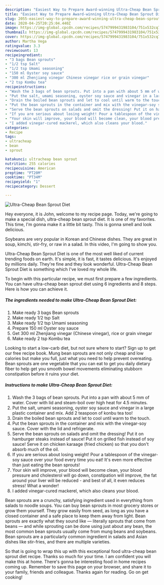 ```yaml
---
description: "Easiest Way to Prepare Award-winning Ultra-Cheap Bean Sprout Diet"
title: "Easiest Way to Prepare Award-winning Ultra-Cheap Bean Sprout Diet"
slug: 2055-easiest-way-to-prepare-award-winning-ultra-cheap-bean-sprout-diet
date: 2020-04-25T20:25:04.440Z
image: https://img-global.cpcdn.com/recipes/5747999431983104/751x532cq70/ultra-cheap-bean-sprout-diet-recipe-main-photo.jpg
thumbnail: https://img-global.cpcdn.com/recipes/5747999431983104/751x532cq70/ultra-cheap-bean-sprout-diet-recipe-main-photo.jpg
cover: https://img-global.cpcdn.com/recipes/5747999431983104/751x532cq70/ultra-cheap-bean-sprout-diet-recipe-main-photo.jpg
author: Martha Vega
ratingvalue: 3.3
reviewcount: 13
recipeingredient:
- "3 bags Bean sprouts"
- "1/2 tsp Salt"
- "1/2 tsp Umami seasoning"
- "150 ml Oyster soy sauce"
- "300 ml Zhenjiang vinegar Chinese vinegar rice or grain vinegar"
- "2 tsp Kombu tea"
recipeinstructions:
- "Wash the 3 bags of bean sprouts. Put into a pan with about 5 mm of water. Cover with lid and steam-boil over high heat for 4.5 minutes."
- "Put the salt, umami seasoning, oyster soy sauce and vinegar in a large plastic container and mix. Add 2 teaspoon of konbu tea too!"
- "Drain the boiled bean sprouts and let to cool until warm to the touch."
- "Put the bean sprouts in the container and mix with the vinegar-soy sauce. Cover with the lid and refrigerate."
- "Serve the bean sprouts on salads and omit the dressing! Put it on hamburger steaks instead of sauce! Put it on grilled fish instead of soy sauce! Serve it on chicken karaage (fried chicken) so that you don&#39;t absorb much of the oil."
- "If you are serious about losing weight! Pour a tablespoon of the vinegar-soy sauce over your food every time you eat! It&#39;s even more effective than just eating the bean sprouts!"
- "Your skin will improve, your blood will become clean, your blood pressure and cholesterol will go down, constipation will improve, the fat around your liver will be reduced - and best of all, it even reduces stress! What a wonder!"
- "I added vinegar-cured mackerel, which also cleans your blood."
categories:
- Recipe
tags:
- ultracheap
- bean
- sprout

katakunci: ultracheap bean sprout 
nutrition: 255 calories
recipecuisine: American
preptime: "PT20M"
cooktime: "PT34M"
recipeyield: "1"
recipecategory: Dessert

---
```



![Ultra-Cheap Bean Sprout Diet](https://img-global.cpcdn.com/recipes/5747999431983104/751x532cq70/ultra-cheap-bean-sprout-diet-recipe-main-photo.jpg)

Hey everyone, it is John, welcome to my recipe page. Today, we're going to make a special dish, ultra-cheap bean sprout diet. It is one of my favorites. This time, I'm gonna make it a little bit tasty. This is gonna smell and look delicious.

Soybeans are very popular in Korean and Chinese dishes. They are great in soup, kimchi, stir-fry, or raw in a salad. In this video, I&#39;m going to show you.

Ultra-Cheap Bean Sprout Diet is one of the most well liked of current trending foods on earth. It's simple, it is fast, it tastes delicious. It's enjoyed by millions daily. They're fine and they look wonderful. Ultra-Cheap Bean Sprout Diet is something which I've loved my whole life.


To begin with this particular recipe, we must first prepare a few ingredients. You can have ultra-cheap bean sprout diet using 6 ingredients and 8 steps. Here is how you can achieve it.

<!--inarticleads1-->

##### The ingredients needed to make Ultra-Cheap Bean Sprout Diet:

1. Make ready 3 bags Bean sprouts
1. Make ready 1/2 tsp Salt
1. Make ready 1/2 tsp Umami seasoning
1. Prepare 150 ml Oyster soy sauce
1. Get 300 ml Zhenjiang vinegar (Chinese vinegar), rice or grain vinegar
1. Make ready 2 tsp Kombu tea


Looking to start a low-carb diet, but not sure where to start? Sign up to get our free recipe book. Mung bean sprouts are not only cheap and low calories but make you full, just what you need to help prevent overeating. Bean sprouts are one vegetable that you can eat to get you daily dietary fiber to help get you smooth bowel movements eliminating stubborn constipation before it ruins your diet. 

<!--inarticleads2-->

##### Instructions to make Ultra-Cheap Bean Sprout Diet:

1. Wash the 3 bags of bean sprouts. Put into a pan with about 5 mm of water. Cover with lid and steam-boil over high heat for 4.5 minutes.
1. Put the salt, umami seasoning, oyster soy sauce and vinegar in a large plastic container and mix. Add 2 teaspoon of konbu tea too!
1. Drain the boiled bean sprouts and let to cool until warm to the touch.
1. Put the bean sprouts in the container and mix with the vinegar-soy sauce. Cover with the lid and refrigerate.
1. Serve the bean sprouts on salads and omit the dressing! Put it on hamburger steaks instead of sauce! Put it on grilled fish instead of soy sauce! Serve it on chicken karaage (fried chicken) so that you don&#39;t absorb much of the oil.
1. If you are serious about losing weight! Pour a tablespoon of the vinegar-soy sauce over your food every time you eat! It&#39;s even more effective than just eating the bean sprouts!
1. Your skin will improve, your blood will become clean, your blood pressure and cholesterol will go down, constipation will improve, the fat around your liver will be reduced - and best of all, it even reduces stress! What a wonder!
1. I added vinegar-cured mackerel, which also cleans your blood.


Bean sprouts are a crunchy, satisfying ingredient used in everything from salads to noodle soups. You can buy bean sprouts in most grocery stores or grow them yourself. They grow easily from seed, as long as you have a closed container and a safe place to keep them away from light. Bean sprouts are exactly what they sound like — literally sprouts that come from beans — and while sprouting can be done using just about any bean, the most common bean sprouts usually come from mung beans and soybeans. Bean sprouts are a particularly common ingredient in salads and Asian dishes like stir-fries, and there are multiple varieties. 

So that is going to wrap this up with this exceptional food ultra-cheap bean sprout diet recipe. Thanks so much for your time. I am confident you will make this at home. There's gonna be interesting food in home recipes coming up. Remember to save this page on your browser, and share it to your family, friends and colleague. Thanks again for reading. Go on get cooking!

